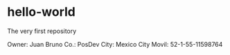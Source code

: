 # hello-world
The very first repository

Owner: Juan Bruno
Co.: PosDev
City: Mexico City
Movil: 52-1-55-11598764

